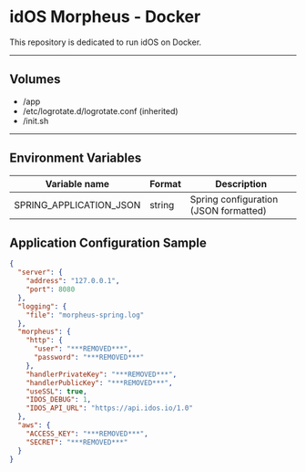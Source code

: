 # idOS Morpheus - Docker

This repository is dedicated to run idOS on Docker.

***

## Volumes

* /app
* /etc/logrotate.d/logrotate.conf (inherited)
* /init.sh

***

## Environment Variables

Variable name           | Format | Description
------------------------|--------|------------
SPRING_APPLICATION_JSON | string | Spring configuration (JSON formatted)

## Application Configuration Sample

```json
{
  "server": {
    "address": "127.0.0.1",
    "port": 8080
  },
  "logging": {
    "file": "morpheus-spring.log"
  },
  "morpheus": {
    "http": {
      "user": "***REMOVED***",
      "password": "***REMOVED***"
    },
    "handlerPrivateKey": "***REMOVED***",
    "handlerPublicKey": "***REMOVED***",
    "useSSL": true,
    "IDOS_DEBUG": 1,
    "IDOS_API_URL": "https://api.idos.io/1.0"
  },
  "aws": {
    "ACCESS_KEY": "***REMOVED***",
    "SECRET": "***REMOVED***"
  }
}
```
